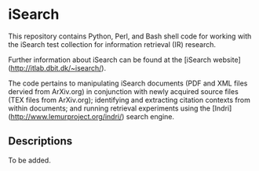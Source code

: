 # iSearch
This repository contains Python, Perl, and Bash shell code for working with the iSearch test collection for information retrieval (IR) research. 

Further information about iSearch can be found at the [iSearch website] (http://itlab.dbit.dk/~isearch/).

The code pertains to manipulating iSearch documents (PDF and XML files dervied from ArXiv.org) in conjunction with newly acquired source files (TEX files from ArXiv.org); identifying and extracting citation contexts from within documents; and running retrieval experiments using the [Indri] (http://www.lemurproject.org/indri/) search engine.

## Descriptions
To be added.

